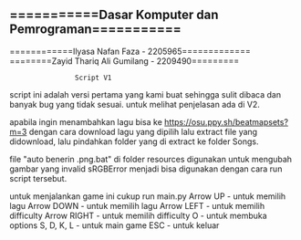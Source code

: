 

===========Dasar Komputer dan Pemrograman===========
----------------------------------------------------
============Ilyasa Nafan Faza - 2205965=============
========Zayid Thariq Ali Gumilang - 2209490=========


                    Script V1

script ini adalah versi pertama yang kami buat sehingga
sulit dibaca dan banyak bug yang tidak sesuai. untuk melihat 
penjelasan ada di V2.

apabila ingin menambahkan lagu bisa ke 
https://osu.ppy.sh/beatmapsets?m=3
dengan cara download lagu yang dipilih lalu extract file
yang didownload, lalu pindahkan folder yang di extract ke 
folder Songs.

file "auto benerin .png.bat" di folder resources digunakan 
untuk mengubah gambar yang invalid sRGBError menjadi bisa 
digunakan dengan cara run script tersebut.

untuk menjalankan game ini cukup run main.py
Arrow UP    - untuk memilih lagu
Arrow DOWN  - untuk memilih lagu
Arrow LEFT  - untuk memilih difficulty
Arrow RIGHT - untuk memilih difficulty
     O      - untuk membuka options
S, D, K, L  - untuk main game
    ESC     - untuk keluar
